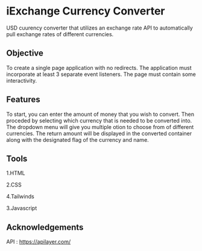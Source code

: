 # iExchange Currency Converter

USD cuurency converter that utilizes an exchange rate API to automatically pull exchange rates of different currencies. 

## Objective 

To create a single page application with no redirects. The application must incorporate at least 3 separate event listeners. The page must contain some interactivity.

## Features
To start, you can enter the amount of money that you wish to convert. Then proceded by selecting which currency that is needed to be converted into. The dropdown menu will give you multiple otion to choose from of different currencies. The return amount will be displayed in the converted container along with the designated flag of the currency and name.



## Tools
1.HTML

2.CSS

4.Tailwinds

3.Javascript

## Acknowledgements

API : https://apilayer.com/



